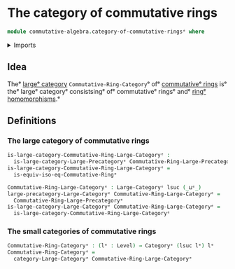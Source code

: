 # The category of commutative rings

```agda
module commutative-algebra.category-of-commutative-ringsᵉ where
```

<details><summary>Imports</summary>

```agda
open import category-theory.categoriesᵉ
open import category-theory.large-categoriesᵉ

open import commutative-algebra.isomorphisms-commutative-ringsᵉ
open import commutative-algebra.precategory-of-commutative-ringsᵉ

open import foundation.universe-levelsᵉ
```

</details>

## Idea

Theᵉ [largeᵉ category](category-theory.large-categories.mdᵉ)
`Commutative-Ring-Category`ᵉ ofᵉ
[commutativeᵉ rings](commutative-algebra.commutative-rings.mdᵉ) isᵉ theᵉ largeᵉ
categoryᵉ consistsingᵉ ofᵉ commutativeᵉ ringsᵉ andᵉ
[ringᵉ homomorphisms](commutative-algebra.homomorphisms-commutative-rings.md).ᵉ

## Definitions

### The large category of commutative rings

```agda
is-large-category-Commutative-Ring-Large-Categoryᵉ :
  is-large-category-Large-Precategoryᵉ Commutative-Ring-Large-Precategoryᵉ
is-large-category-Commutative-Ring-Large-Categoryᵉ =
  is-equiv-iso-eq-Commutative-Ringᵉ

Commutative-Ring-Large-Categoryᵉ : Large-Categoryᵉ lsuc (_⊔ᵉ_)
large-precategory-Large-Categoryᵉ Commutative-Ring-Large-Categoryᵉ =
  Commutative-Ring-Large-Precategoryᵉ
is-large-category-Large-Categoryᵉ Commutative-Ring-Large-Categoryᵉ =
  is-large-category-Commutative-Ring-Large-Categoryᵉ
```

### The small categories of commutative rings

```agda
Commutative-Ring-Categoryᵉ : (lᵉ : Level) → Categoryᵉ (lsuc lᵉ) lᵉ
Commutative-Ring-Categoryᵉ =
  category-Large-Categoryᵉ Commutative-Ring-Large-Categoryᵉ
```